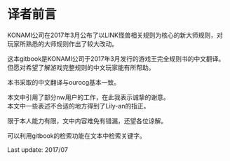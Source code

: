# 译者前言
KONAMI公司在2017年3月公布了以LINK怪兽相关规则为核心的新大师规则，对玩家所熟悉的大师规则作出了较大改动。

这本gitbook是KONAMI公司于2017年3月发行的游戏王完全规则书的中文翻译。但愿对希望了解游戏完整规则的中文玩家能有所帮助。

本书采取的中文翻译与ourocg基本一致。

本文中引用了部分nw用户的工作，在此我表示诚挚的谢意。  
本文中一些表述不合适的地方得到了Lily-an的指正。

限于本人能力有限，文中内容难免有错漏，还望各位谅解。

可以利用gitbook的检索功能在文本中检索关键字。

Last update: 2017/07

